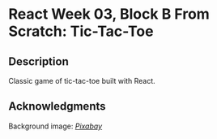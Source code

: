 # React Week 03, Block B From Scratch: Tic-Tac-Toe

## Description

Classic game of tic-tac-toe built with React.

## Acknowledgments

Background image: [_Pixabay_](https://pixabay.com/vectors/scratch-scratch-overlay-distress-2409873/?download)
